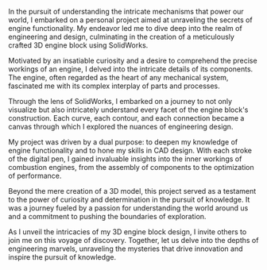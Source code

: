 In the pursuit of understanding the intricate mechanisms that power our world, I embarked on a personal project aimed at unraveling the secrets of engine functionality. My endeavor led me to dive deep into the realm of engineering and design, culminating in the creation of a meticulously crafted 3D engine block using SolidWorks.

Motivated by an insatiable curiosity and a desire to comprehend the precise workings of an engine, I delved into the intricate details of its components. The engine, often regarded as the heart of any mechanical system, fascinated me with its complex interplay of parts and processes. 

Through the lens of SolidWorks, I embarked on a journey to not only visualize but also intricately understand every facet of the engine block's construction. Each curve, each contour, and each connection became a canvas through which I explored the nuances of engineering design.

My project was driven by a dual purpose: to deepen my knowledge of engine functionality and to hone my skills in CAD design. With each stroke of the digital pen, I gained invaluable insights into the inner workings of combustion engines, from the assembly of components to the optimization of performance.

Beyond the mere creation of a 3D model, this project served as a testament to the power of curiosity and determination in the pursuit of knowledge. It was a journey fueled by a passion for understanding the world around us and a commitment to pushing the boundaries of exploration.

As I unveil the intricacies of my 3D engine block design, I invite others to join me on this voyage of discovery. Together, let us delve into the depths of engineering marvels, unraveling the mysteries that drive innovation and inspire the pursuit of knowledge.
